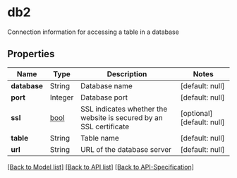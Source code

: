 # db2
Connection information for accessing a table in a database
## Properties
Name | Type | Description | Notes
------------ | ------------- | ------------- | -------------
**database** | String | Database name | [default: null]
**port** | Integer | Database port | [default: null]
**ssl** | [bool](../Models/bool.md) | SSL indicates whether the website is secured by an SSL certificate | [optional] [default: null]
**table** | String | Table name | [default: null]
**url** | String | URL of the database server | [default: null]

[[Back to Model list]](../README.md#documentation-for-models) [[Back to API list]](../README.md#documentation-for-api-endpoints) [[Back to API-Specification]](../README.md)

